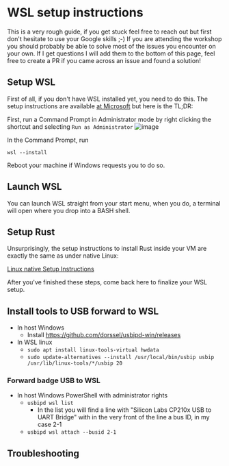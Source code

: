 # WSL setup instructions

This is a very rough guide, if you get stuck feel free to reach out but first don't hesitate to use your Google skills ;-) If you are attending the workshop you should probably be able to solve most of the issues you encounter on your own. If I get questions I will add them to the bottom of this page, feel free to create a PR if you came across an issue and found a solution!

## Setup WSL

First of all, if you don't have WSL installed yet, you need to do this. The setup instructions are available [at Microsoft](https://learn.microsoft.com/en-us/windows/wsl/install) but here is the TL;DR:

First, run a Command Prompt in Administrator mode by right clicking the shortcut and selecting `Run as Administrator`
![image](https://github.com/user-attachments/assets/6af91c76-9825-42cf-9721-e7b75f03e034)

In the Command Prompt, run
```
wsl --install
```

Reboot your machine if Windows requests you to do so.

## Launch WSL

You can launch WSL straight from your start menu, when you do, a terminal will open where you drop into a BASH shell.

## Setup Rust

Unsurprisingly, the setup instructions to install Rust inside your VM are exactly the same as under native Linux:

[Linux native Setup Instructions](../linux/)

After you've finished these steps, come back here to finalize your WSL setup.

## Install tools to USB forward to WSL
* In host Windows
  * Install https://github.com/dorssel/usbipd-win/releases
* In WSL linux
  * `sudo apt install linux-tools-virtual hwdata`
  * `sudo update-alternatives --install /usr/local/bin/usbip usbip /usr/lib/linux-tools/*/usbip 20`

### Forward badge USB to WSL
* In host Windows PowerShell with administrator rights
  * `usbipd wsl list`
    * In the list you will find a line with "Silicon Labs CP210x USB to UART Bridge" with in the very front of the line a bus ID, in my case 2-1
  * `usbipd wsl attach --busid 2-1`

## Troubleshooting
